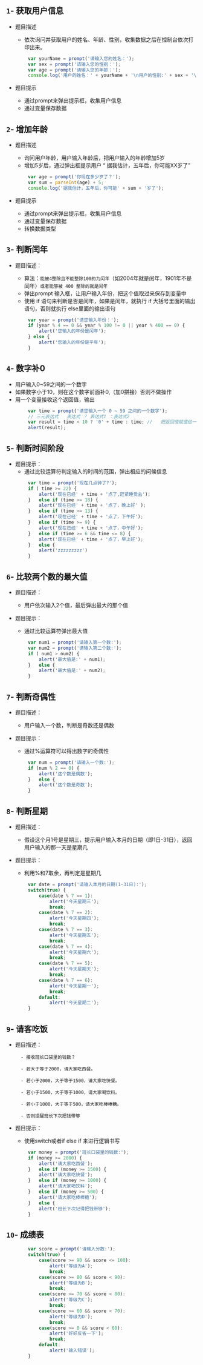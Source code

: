 ## `1`- 获取用户信息

- 题目描述

   - 依次询问并获取用户的姓名、年龄、性别，收集数据之后在控制台依次打印出来。


```js
        var yourName = prompt('请输入您的姓名：');
        var sex = prompt('请输入您的性别：');
        var age = prompt('请输入您的年龄：');
        console.log('用户的姓名：' + yourName + '\n用户的性别:' + sex + '\n用户的年龄:' + age);
```
- 题目提示

   - 通过prompt来弹出提示框，收集用户信息
   - 通过变量保存数据


## `2`- 增加年龄

- 题目描述

  - 询问用户年龄，用户输入年龄后，把用户输入的年龄增加5岁
  - 增加5岁后，通过弹出框提示用户 “ 据我估计，五年后，你可能XX岁了”

```js
        var age = prompt('你现在多少岁了？');
        var sum = parseInt(age) + 5;
        console.log('据我估计，五年后，你可能' + sum + '岁了');
```

- 题目提示

  - 通过prompt来弹出提示框，收集用户信息
  - 通过变量保存数据
  - 转换数据类型

## `3`- 判断闰年

- 题目描述：

  - 算法：`能被4整除且不能整除100的为闰年`（如2004年就是闰年，1901年不是闰年）`或者能够被 400 整除的就是闰年`
  - 弹出prompt 输入框，让用户输入年份，把这个值取过来保存到变量中
  - 使用 if 语句来判断是否是闰年，如果是闰年，就执行 if 大括号里面的输出语句，否则就执行 else里面的输出语句 

```js
        var year = prompt('请您输入年份：');
        if (year % 4 == 0 && year % 100 != 0 || year % 400 == 0) {
            alert('您输入的年份是闰年');
        } else {
            alert('您输入的年份是平年');
        }
```

## `4`- 数字补0
- 用户输入0~59之间的一个数字
- 如果数字小于10，则在这个数字前面补0,（加0拼接）否则不做操作
- 用一个变量接收这个返回值，输出

```js
        var time = prompt('请您输入一个 0 ~ 59 之间的一个数字');
        // 三元表达式   表达式 ？ 表达式1 ：表达式2 
        var result = time < 10 ? '0' + time : time; //   把返回值赋值给一个变量
        alert(result);
```
## `5`- 判断时间阶段

- 题目提示：
  - 通过比较运算符判定输入的时间的范围，弹出相应的问候信息


```js
        var time = prompt('现在几点钟了?');
        if ( time >= 22) {
            alert('现在已经' + time + '点了,赶紧睡觉去');
        }   else if (time >= 18) {
            alert('现在已经' + time + '点了，晚上好' );
        }   else if (time >= 13) {
            alert('现在已经' + time + '点了，下午好');
        }   else if (time >= 9) {
            alert('现在已经' + time + '点了，中午好');
        }   else if (time >= 6 && time <= 8) {
            alert('现在已经' + time + '点了，早上好');
        }   else {
            alert('zzzzzzzzz')
        }
```

## `6`- 比较两个数的最大值

- 题目描述：
  - 用户依次输入2个值，最后弹出最大的那个值

- 题目提示：
  - 通过比较运算符弹出最大值

```js
        var num1 = prompt('请输入第一个数:');
        var num2 = prompt('请输入第二个数:');
        if ( num1 > num2) {
            alert('最大值是:' + num1);
        }   else {
            alert('最大值是:' + num2);
        }
```

## `7`- 判断奇偶性

- 题目描述：
  - 用户输入一个数，判断是奇数还是偶数

- 题目提示：
  - 通过%运算符可以得出数字的奇偶性

```js
        var num = prompt('请输入一个数:');
        if (num % 2 == 0) {
            alert('这个数是偶数');
        }   else {
            alert('这个数是奇数');
        }
```

## `8`- 判断星期

- 题目描述：
  - 假设这个月1号是星期三，提示用户输入本月的日期（即1日-31日），返回用户输入的那一天是星期几

- 题目提示：
  - 利用%和7取余，再判定是星期几

```js
        var date = prompt('请输入本月的日期(1-31日):');
        switch(true) {
            case(date % 7 == 1): 
                alert('今天星期三');
                break;
            case(date % 7 == 2):
                alert('今天星期四');
                break;
            case(date % 7 == 3):
                alert('今天星期五');
                break;
            case(date % 7 == 4):
                alert('今天星期六');
                break;
            case(date % 7 == 5):
                alert('今天星期天');
                break;
            case(date % 7 == 6):
                alert('今天星期一');
                break;
            default:
                alert('今天星期二');
        }
```

## `9`- 请客吃饭

- 题目描述：
  
        - 接收班长口袋里的钱数？

        - 若大于等于2000，请大家吃西餐。

        - 若小于2000，大于等于1500，请大家吃快餐。

        - 若小于1500，大于等于1000，请大家喝饮料。

        - 若小于1000，大于等于500，请大家吃棒棒糖。

        - 否则提醒班长下次把钱带够

- 题目提示：
  - 使用switch或者if else if 来进行逻辑书写

```js
        var money = prompt('班长口袋里的钱数:');
        if (money >= 2000) {
            alert('请大家吃西餐');
        }   else if (money >= 1500) {
            alert('请大家吃快餐');
        }   else if (money >= 1000) {
            alert('请大家喝饮料');
        }   else if (money >= 500) {
            alert('请大家吃棒棒糖');
        }   else {
            alert('班长下次记得把钱带够');
        }
```

## `10`- 成绩表

```js
        var score = prompt('请输入分数:');
        switch(true) {
            case(score >= 90 && score <= 100):
                alert('等级为A');
                break;
            case(score >= 80 && score < 90):
                alert('等级为B');
                break;
            case(score >= 70 && score < 80): 
                alert('等级为C');
                break;
            case(score >= 60 && score < 70): 
                alert('等级为D');
                break;
            case(score >= 0 && score < 60): 
                alert('好好反省一下');
                break;
            default:
                alert('输入错误');
        }
``` 


